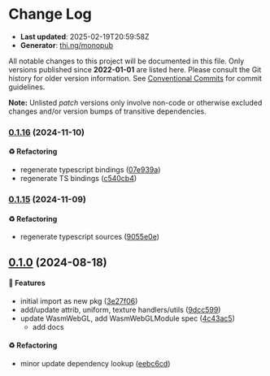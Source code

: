 # Change Log

- **Last updated**: 2025-02-19T20:59:58Z
- **Generator**: [thi.ng/monopub](https://thi.ng/monopub)

All notable changes to this project will be documented in this file.
Only versions published since **2022-01-01** are listed here.
Please consult the Git history for older version information.
See [Conventional Commits](https://conventionalcommits.org/) for commit guidelines.

**Note:** Unlisted _patch_ versions only involve non-code or otherwise excluded changes
and/or version bumps of transitive dependencies.

### [0.1.16](https://github.com/thi-ng/umbrella/tree/@thi.ng/wasm-api-webgl@0.1.16) (2024-11-10)

#### ♻️ Refactoring

- regenerate typescript bindings ([07e939a](https://github.com/thi-ng/umbrella/commit/07e939a))
- regenerate TS bindings ([c540cb4](https://github.com/thi-ng/umbrella/commit/c540cb4))

### [0.1.15](https://github.com/thi-ng/umbrella/tree/@thi.ng/wasm-api-webgl@0.1.15) (2024-11-09)

#### ♻️ Refactoring

- regenerate typescript sources ([9055e0e](https://github.com/thi-ng/umbrella/commit/9055e0e))

## [0.1.0](https://github.com/thi-ng/umbrella/tree/@thi.ng/wasm-api-webgl@0.1.0) (2024-08-18)

#### 🚀 Features

- initial import as new pkg ([3e27f06](https://github.com/thi-ng/umbrella/commit/3e27f06))
- add/update attrib, uniform, texture handlers/utils ([9dcc599](https://github.com/thi-ng/umbrella/commit/9dcc599))
- update WasmWebGL, add WasmWebGLModule spec ([4c43ac5](https://github.com/thi-ng/umbrella/commit/4c43ac5))
  - add docs

#### ♻️ Refactoring

- minor update dependency lookup ([eebc6cd](https://github.com/thi-ng/umbrella/commit/eebc6cd))

